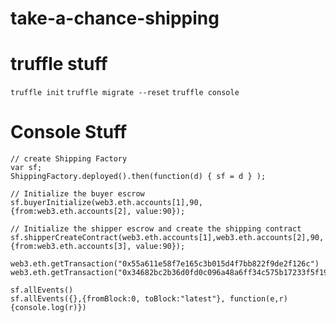 # take-a-chance-shipping

# truffle stuff
`truffle init`
`truffle migrate --reset`
`truffle console`


# Console Stuff
```
// create Shipping Factory
var sf;
ShippingFactory.deployed().then(function(d) { sf = d } );
```

```
// Initialize the buyer escrow
sf.buyerInitialize(web3.eth.accounts[1],90, {from:web3.eth.accounts[2], value:90});
```

```
// Initialize the shipper escrow and create the shipping contract
sf.shipperCreateContract(web3.eth.accounts[1],web3.eth.accounts[2],90, {from:web3.eth.accounts[3], value:90});
```

```
web3.eth.getTransaction("0x55a611e58f7e165c3b015d4f7bb822f9de2f126c")
web3.eth.getTransaction("0x34682bc2b36d0fd0c096a48a6ff34c575b17233f5f196b4cace1d266c3f29c95")
```

```
sf.allEvents()
sf.allEvents({},{fromBlock:0, toBlock:"latest"}, function(e,r) {console.log(r)})
```